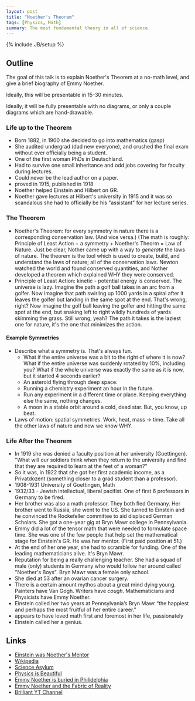 ```yaml
---
layout: post
title: "Noether's Theorem"
tags: [Physics, Math]
summary: The most fundamental theory in all of science.
---
```

{% include JB/setup %}


## Outline
  
The goal of this talk is to explain Noether's Theorem at a no-math level, and give a brief biography of Emmy Noether.

Ideally, this will be presentable in 15-30 minutes.

Ideally, it will be fully presentable with no diagrams, or only a couple diagrams which are hand-drawable.


### Life up to the Theorem

- Born 1882, in 1900 she decided to go into mathematics (gasp)
- She audited undergrad (dad new everyone), and crushed the final exam without ever officially being a student.
- One of the first woman PhDs in Deutschland.
- Had to survive one small inheritance and odd jobs covering for faculty during lectures.
- Could never be the lead author on a paper.
- proved in 1915, published in 1918
- Noether helped Einstein and Hilbert on GR.
- Noether gave lectures at Hilbert's university in 1915 and it was so scandalous she had to officially be his "assistant" for her lecture series.


### The Theorem

- Noether's Theorem: for every symmetry in nature there is a corresponding conservation law. (And vice versa.) (The math is roughly: Principle of Least Action + a symmetry + Noether's Theorm = Law of Nature. Just be clear, Nother came up with a way to *generate* the laws of nature. The theorem is the tool which is used to create, build, and understand the laws of nature; all of the conservation laws. Newton watched the world and found conserved quantities, and Nother developed a theorem which explained WHY they were conserved.
- Principle of Least Action: kinetic - potential energy is conserved. The universe is lazy. Imagine the path a golf ball takes in an arc from a golfer. Now imagine that path swirling up 1000 yards in a spiral after it leaves the golfer but landing in the same spot at the end. That's wrong, right? Now imagine the golf ball leaving the golfer and hitting the same spot at the end, but snaking left to right wildly hundreds of yards skimming the grass. Still wrong, yeah? The path it takes is the laziest one for nature, it's the one that minimizes the action.

#### Example Symmetries

- Describe what a symmetry is. That's always fun.
  + What if the entire universe was a bit to the right of where it is now? What if the entire universe was suddenly rotated by 10%, including you? What if the whole universe was exactly the same as it is now, but it started 4 seconds earlier?
  + An asteroid flying through deep space.
  + Running a chemistry experiment an hour in the future.
  + Run any experiment in a different time or place. Keeping everything else the same, nothing changes.
  + A moon in a stable orbit around a cold, dead star. But, you know, up beat.
- Laws of motion: spatial symmetries. Work, heat, mass -> time. Take all the other laws of nature and now we know WHY.


### Life After the Theorem

- In 1919 she was denied a faculty position at her university (Goettingen). "What will our soldiers think when they return to the university and find that they are required to learn at the feet of a woman?"
- So it was, in 1922 that she got her first academic income, as a Privatdozent (something closer to a grad student than a professor).
- 1908-1931 University of Goettingen, Math
- 1932/33 - Jewish intellectual, liberal pacifist. One of first 6 professors in Germany to be fired.
- Her brother was also a math professor. They both fled Germany. Her brother went to Russia, she went to the US. She turned to Einstein and he convinced the Rockefeller committee to aid displaced German Scholars. She got a one-year gig at Bryn Mawr college in Pennsylvania.
- Emmy did a lot of the tensor math that were needed to formulate space time. She was one of the few people that help set the mathematical stage for Einstein's GR. He was her mentor. (First paid position at 51.)
- At the end of her one year, she had to scramble for funding. One of the leading mathematicians alive. It's Bryn Mawr.
- Reputation for being a really challenging teacher. She had a squad of male (only) students in Germany who would follow her around called "Noether's Boys". Bryn Mawr was a female only school.
- She died at 53 after an ovarian cancer surgery.
- There is a certain amount mythos about a great mind dying young. Painters have Van Gogh. Writers have *cough*. Mathematicians and Physicists have Emmy Noether.
- Einstein called her two years at Pennsylvania’s Bryn Mawr “the happiest and perhaps the most fruitful of her entire career.”
- appears to have loved math first and foremost in her life, passionately
- Einstein called her a genius.


## Links

* [Einstein was Noether's Mentor](https://www.washingtonpost.com/news/comic-riffs/wp/2015/03/23/emmy-noether-google-doodle-why-einstein-called-her-a-creative-mathematical-genius/?noredirect=on&utm_term=.c05fbd4bd738)
* [Wikipedia](https://en.wikipedia.org/wiki/Emmy_Noether)
* [Science Asylum](https://www.youtube.com/watch?v=ahf0zCaqrwM)
* [Physics is Beautiful](https://www.youtube.com/watch?v=C4vNPEEwsmc)
* [Emmy Noether is buried in Philidelphia](https://en.wikipedia.org/wiki/Bryn_Mawr_College#M._Carey_Thomas_Library)
* [Emmy Noether and the Fabric of Reality](https://www.youtube.com/watch?v=1_MpQG2xXVo)
* [Brilliant YT Channel](https://www.youtube.com/watch?v=04ERSb06dOg)

